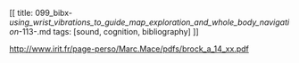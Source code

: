 [[
title: 099_bibx-_using_wrist_vibrations_to_guide_map_exploration_and_whole_body_navigation_-113-.md
tags: [sound, cognition, bibliography]
]]

<http://www.irit.fr/page-perso/Marc.Mace/pdfs/brock_a_14_xx.pdf>
